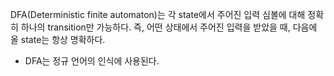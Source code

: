 DFA(Deterministic finite automaton)는 각 state에서 주어진 입력 심볼에 대해 정확히 하나의 transition만 가능하다. 즉, 어떤 상태에서 주어진 입력을 받았을 때, 다음에 올 state는 항상 명확하다.
- DFA는 정규 언어의 인식에 사용된다.
